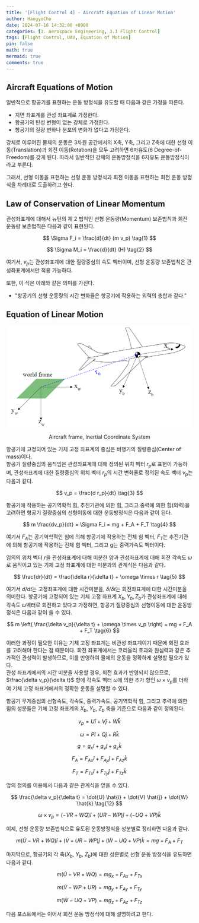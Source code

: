 ```yaml
---
title: '[Flight Control 4] - Aircraft Equation of Linear Motion'
author: HangyoCho
date: 2024-07-16 14:32:00 +0900
categories: [3. Aerospace Engineering, 3.1 Flight Control]
tags: [Flight Control, UAV, Equation of Motion]
pin: false
math: true
mermaid: true
comments: true
---
```


## Aircraft Equations of Motion 

일반적으로 항공기를 표현하는 운동 방정식을 유도할 때 다음과 같은 가정을 따른다.
- 지면 좌표계를 관성 좌표계로 가정한다.
- 항공기의 탄성 변형이 없는 강체로 가정한다.
- 항공기의 질량 변화나 분포의 변화가 없다고 가정한다.

강체로 이루어진 물체의 운동은 3차원 공간에서의 X축, Y축, 그리고 Z축에 대한 선형 이동(Translation)과 회전 이동(Rotation)을 모두 고려하면 6자유도(6 Degree-of-Freedom)를 갖게 된다. 따라서 일반적인 강체의 운동방정식을 6자유도 운동방정식이라고 부른다.

그래서, 선형 이동을 표현하는 선형 운동 방정식과 회전 이동을 표현하는 회전 운동 방정식을 차례대로 도출하려고 한다.

## Law of Conservation of Linear Momentum

관성좌표계에 대해서 뉴턴의 제 2 법칙인 선형 운동량(Momentum) 보존법칙과 회전 운동량 보존법칙은 다음과 같이 표현된다.

$$
\Sigma F_i = \frac{d}{dt} (m v_p)
\tag{1}
$$

$$
\Sigma M_i = \frac{d}{dt} (H)
\tag{2}
$$

여기서, $v_p$는 관성좌표계에 대한 질량중심의 속도 벡터이며, 선형 운동량 보존법칙은 관성좌표계에서만 적용 가능하다.
 
또한, 이 식은 아래와 같은 의미를 가진다.  

- "항공기의 선형 운동량의 시간 변화율은 항공기에 작용하는 외력의 총합과 같다."

## Equation of Linear Motion
<div style="text-align: center;">
  <img src="./image/flight control/air_in_inertial.png" alt="Aircraft frame, Inertial Coordinate System"/>
  <p>Aircraft frame, Inertial Coordinate System</p>
</div>

항공기에 고정되어 있는 기체 고정 좌표계의 중심은 비행기의 질량중심(Center of mass)이다.     
항공기 질량중심의 움직임은 관성좌표계에 대해 정의된 위치 벡터 $r_p$로 표현이 가능하며,
관성좌표계에 대한 질량중심의 위치 벡터 $r_p$의 시간 변화율로 정의된 속도 벡터 $v_p$는 다음과 같다.

$$
v_p = \frac{d r_p}{dt}
\tag{3}
$$

항공기에 작용하는 공기역학적 힘, 추진기관에 의한 힘, 그리고 중력에 의한 힘(외력)을 고려하면 항공기 질량중심의 선형이동에 대한 운동방정식은 다음과 같이 된다.

$$
m \frac{dv_p}{dt} = \Sigma F_i = mg + F_A + F_T
\tag{4}
$$

여기서 $F_A$는 공기역학적인 힘에 의해 항공기에 작용하는 전체 힘 벡터, $F_T$는 추진기관에 의해 항공기에 작용하는 전체 힘 벡터, 그리고 g는 중력가속도 벡터이다.


임의의 위치 벡터 $r$을 관성좌표계에 대해 미분한 양과 관성좌표계에 대해 회전 각속도 $\omega$로 움직이고 있는 기체 고정 좌표계에 대한 미분과의 관계식은 다음과 같다.  

$$
\frac{dr}{dt} = \frac{\delta r}{\delta t} + \omega \times r
\tag{5}
$$

여기서 $d/dt$는 고정좌표계에 대한 시간미분을, $\delta/\delta t$는 회전좌표계에 대한 시간미분을 의미한다.
항공기에 고정되어 있는 기체 고정 좌표계 $X_b, Y_b, Z_b$가 관성좌표계에 대해 각속도 $\omega$벡터로 회전하고 있다고 가정하면, 항공기 질량중심의 선형이동에 대한 운동방정식은 다음과 같이 쓸 수 있다.

$$
m \left( \frac{\delta v_p}{\delta t} + \omega \times v_p \right) = mg + F_A + F_T
\tag{6}
$$

이러한 과정이 필요한 이유는 기체 고정 좌표계는 비관성 좌표계이기 때문에 회전 효과를 고려해야 한다는 점 때문이다. 회전 좌표계에서는 코리올리 효과와 원심력과 같은 추가적인 관성력이 발생하므로, 이를 반영하여 물체의 운동을 정확하게 설명할 필요가 있다.    
관성 좌표계에서의 시간 미분을 사용할 경우, 회전 효과가 반영되지 않으므로, $\frac{\delta v_p}{\delta t}$ 항에 각속도 벡터 $\omega$에 의한 추가 항인 $\omega \times v_p$를 더하여 기체 고정 좌표계에서의 정확한 운동을 설명할 수 있다.

항공기 무게중심의 선형속도, 각속도, 중력가속도, 공기역학적 힘, 그리고 추력에 의한 힘의 성분들은 기체 고정 좌표계의 $X_b$, $Y_b$, $Z_b$ 축을 기준으로 다음과 같이 정의된다.

$$
v_p = U \hat{i} + V \hat{j} + W \hat{k}
\tag{7}
$$

$$
\omega = P \hat{i} + Q \hat{j} + R \hat{k}
\tag{8}
$$

$$
g = g_x \hat{i} + g_y \hat{j} + g_z \hat{k}
\tag{9}
$$

$$
F_A = F_{Ax} \hat{i} + F_{Ay} \hat{j} + F_{Az} \hat{k}
\tag{10}
$$

$$
F_T = F_{Tx} \hat{i} + F_{Ty} \hat{j} + F_{Tz} \hat{k}
\tag{11}
$$

앞의 정의를 이용해서 다음과 같은 관계식을 얻을 수 있다.

$$
\frac{\delta v_p}{\delta t} = \dot{U} \hat{i} + \dot{V} \hat{j} + \dot{W} \hat{k} \tag{12}
$$

$$
\omega \times v_p = (-VR + WQ) \hat{i} + (UR - WP) \hat{j} + (-UQ + VP) \hat{k} \tag{13}
$$

이제, 선형 운동량 보존법칙으로 유도된 운동방정식을 성분별로 정리하면 다음과 같다.

$$
m \left( \dot{U} - VR + WQ \right) \hat{i} + \left(\dot{V} + UR - WP \right) \hat{j} + \left( \dot{W} - UQ + VP \right) \hat{k} = mg + F_A + F_T \tag{14}
$$

마지막으로, 항공기의 각 축($X_b$, $Y_b$, $Z_b$)에 대한 성분별로 선형 운동 방정식을 유도하면 다음과 같다.

$$
m \left( \dot{U} - VR + WQ \right) = mg_x + F_{Ax} + F_{Tx}
\tag{15}
$$

$$
m \left( \dot{V} - WP + UR \right) = mg_y + F_{Ay} + F_{Ty}
\tag{16}
$$

$$
m \left( \dot{W} - UQ + VP \right) = mg_z + F_{Az} + F_{Tz}
\tag{17}
$$


다음 포스트에서는 이어서 회전 운동 방정식에 대해 설명하려고 한다.
